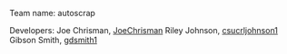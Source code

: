 Team name: autoscrap

Developers:
Joe Chrisman, [JoeChrisman](https://github.com/JoeChrisman)
Riley Johnson, [csucrljohnson1](https://github.com/csucrljohnson1)
Gibson Smith, [gdsmith1](https://github.com/gdsmith1)
